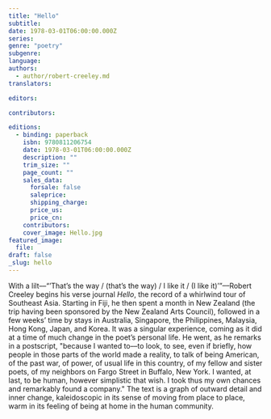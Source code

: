 ```yaml
---
title: "Hello"
subtitle:
date: 1978-03-01T06:00:00.000Z
series:
genre: "poetry"
subgenre:
language:
authors:
  - author/robert-creeley.md
translators:

editors:

contributors:

editions:
  - binding: paperback
    isbn: 9780811206754
    date: 1978-03-01T06:00:00.000Z
    description: ""
    trim_size: ""
    page_count: ""
    sales_data:
      forsale: false
      saleprice:
      shipping_charge:
      price_us:
      price_cn:
    contributors:
    cover_image: Hello.jpg
featured_image:
  file:
draft: false
_slug: hello
---
```


With a lilt––“’That’s the way / (that’s the way) / I like it / (I like it)’”––Robert Creeley begins his verse journal _Hello_, the record of a whirlwind tour of Southeast Asia. Starting in Fiji, he then spent a month in New Zealand (the trip having been sponsored by the New Zealand Arts Council), followed in a few weeks’ time by stays in Australia, Singapore, the Philippines, Malaysia, Hong Kong, Japan, and Korea. It was a singular experience, coming as it did at a time of much change in the poet’s personal life. He went, as he remarks in a postscript, "because I wanted to––to look, to see, even if briefly, how people in those parts of the world made a reality, to talk of being American, of the past war, of power, of usual life in this country, of my fellow and sister poets, of my neighbors on Fargo Street in Buffalo, New York. I wanted, at last, to be human, however simplistic that wish. I took thus my own chances and remarkably found a company." The text is a graph of outward detail and inner change, kaleidoscopic in its sense of moving from place to place, warm in its feeling of being at home in the human community.


